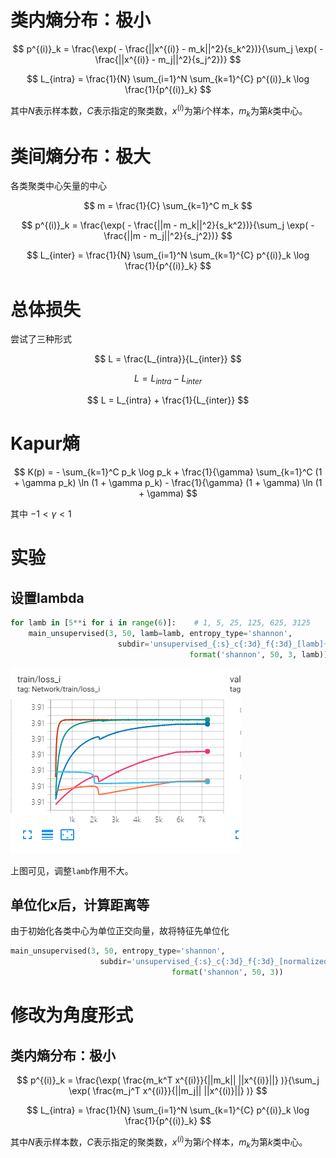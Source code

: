 # 类内熵分布：极小
$$
p^{(i)}_k = \frac{\exp( - \frac{||x^{(i)} - m_k||^2}{s_k^2})}{\sum_j \exp( - \frac{||x^{(i)} - m_j||^2}{s_j^2})}
$$

$$
L_{intra} = \frac{1}{N} \sum_{i=1}^N \sum_{k=1}^{C} p^{(i)}_k \log \frac{1}{p^{(i)}_k}
$$

其中$N$表示样本数，$C$表示指定的聚类数，$x^{(i)}$为第$i$个样本，$m_k$为第$k$类中心。

# 类间熵分布：极大

各类聚类中心矢量的中心

$$ m = \frac{1}{C} \sum_{k=1}^C m_k $$

$$
p^{(i)}_k = \frac{\exp( - \frac{||m - m_k||^2}{s_k^2})}{\sum_j \exp( - \frac{||m - m_j||^2}{s_j^2})}
$$

$$
L_{inter} = \frac{1}{N} \sum_{i=1}^N \sum_{k=1}^{C} p^{(i)}_k \log \frac{1}{p^{(i)}_k}
$$

# 总体损失

尝试了三种形式

$$ L = \frac{L_{intra}}{L_{inter}} $$

$$ L = L_{intra} - L_{inter} $$

$$ L = L_{intra} + \frac{1}{L_{inter}} $$

# Kapur熵

$$ K(p) = - \sum_{k=1}^C p_k \log p_k + \frac{1}{\gamma} \sum_{k=1}^C (1 + \gamma p_k) \ln (1 + \gamma p_k) - \frac{1}{\gamma} (1 + \gamma) \ln (1 + \gamma) $$

其中 $-1 < \gamma < 1$


# 实验

## 设置lambda
``` python
for lamb in [5**i for i in range(6)]:    # 1, 5, 25, 125, 625, 3125
    main_unsupervised(3, 50, lamb=lamb, entropy_type='shannon', 
                        subdir='unsupervised_{:s}_c{:3d}_f{:3d}_[lamb]{:4d}'.\
                                        format('shannon', 50, 3, lamb))
```

![1](/../images/1.jpg)

上图可见，调整`lamb`作用不大。

## 单位化x后，计算距离等

由于初始化各类中心为单位正交向量，故将特征先单位化
``` python
main_unsupervised(3, 50, entropy_type='shannon', 
                    subdir='unsupervised_{:s}_c{:3d}_f{:3d}_[normalized]'.\
                                    format('shannon', 50, 3))
```

# 修改为角度形式

## 类内熵分布：极小
$$
p^{(i)}_k = \frac{\exp( \frac{m_k^T x^{(i)}}{||m_k|| ||x^{(i)}||} )}{\sum_j \exp( \frac{m_j^T x^{(i)}}{||m_j|| ||x^{(i)}||} )}
$$

$$
L_{intra} = \frac{1}{N} \sum_{i=1}^N \sum_{k=1}^{C} p^{(i)}_k \log \frac{1}{p^{(i)}_k}
$$

其中$N$表示样本数，$C$表示指定的聚类数，$x^{(i)}$为第$i$个样本，$m_k$为第$k$类中心。

